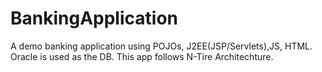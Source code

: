 # BankingApplication
A demo banking application using POJOs, J2EE(JSP/Servlets),JS, HTML. Oracle is used as the DB. This app follows N-Tire Architechture.
